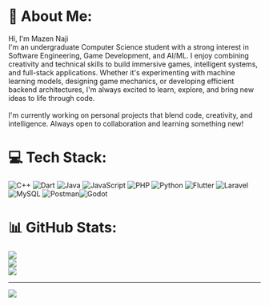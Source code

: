 # 💫 About Me:
Hi, I'm Mazen Naji<br>I'm an undergraduate Computer Science student with a strong interest in Software Engineering, Game Development, and AI/ML. I enjoy combining creativity and technical skills to build immersive games, intelligent systems, and full-stack applications. Whether it's experimenting with machine learning models, designing game mechanics, or developing efficient backend architectures, I'm always excited to learn, explore, and bring new ideas to life through code.<br><br>I'm currently working on personal projects that blend code, creativity, and intelligence. Always open to collaboration and learning something new!


# 💻 Tech Stack:
![C++](https://img.shields.io/badge/c++-%2300599C.svg?style=for-the-badge&logo=c%2B%2B&logoColor=white) ![Dart](https://img.shields.io/badge/dart-%230175C2.svg?style=for-the-badge&logo=dart&logoColor=white) ![Java](https://img.shields.io/badge/java-%23ED8B00.svg?style=for-the-badge&logo=openjdk&logoColor=white) ![JavaScript](https://img.shields.io/badge/javascript-%23323330.svg?style=for-the-badge&logo=javascript&logoColor=%23F7DF1E) ![PHP](https://img.shields.io/badge/php-%23777BB4.svg?style=for-the-badge&logo=php&logoColor=white) ![Python](https://img.shields.io/badge/python-3670A0?style=for-the-badge&logo=python&logoColor=ffdd54) ![Flutter](https://img.shields.io/badge/Flutter-%2302569B.svg?style=for-the-badge&logo=Flutter&logoColor=white) ![Laravel](https://img.shields.io/badge/laravel-%23FF2D20.svg?style=for-the-badge&logo=laravel&logoColor=white) ![MySQL](https://img.shields.io/badge/mysql-4479A1.svg?style=for-the-badge&logo=mysql&logoColor=white) ![Postman](https://img.shields.io/badge/Postman-FF6C37?style=for-the-badge&logo=postman&logoColor=white)![Godot](https://img.shields.io/badge/godot-%2300599C.svg?style=for-the-badge&logo=Godot%2B%2B&logoColor=blue)
# 📊 GitHub Stats:
![](https://github-readme-stats.vercel.app/api?username=Mazennaji&theme=dark&hide_border=false&include_all_commits=false&count_private=false)<br/>
![](https://nirzak-streak-stats.vercel.app/?user=Mazennaji&theme=dark&hide_border=false)<br/>
![](https://github-readme-stats.vercel.app/api/top-langs/?username=Mazennaji&theme=dark&hide_border=false&include_all_commits=false&count_private=false&layout=compact)

---
[![](https://visitcount.itsvg.in/api?id=Mazennaji&icon=0&color=0)](https://visitcount.itsvg.in)

<!-- Proudly created with GPRM ( https://gprm.itsvg.in ) -->
